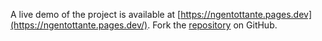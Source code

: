 A live demo of the project is available at [https://ngentottante.pages.dev](https://ngentottante.pages.dev/).
Fork the [repository](https://github.com/keysorbawah/viralngewe) on GitHub.